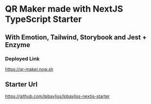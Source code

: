 # QR Maker made with NextJS TypeScript Starter

## With Emotion, Tailwind, Storybook and Jest + Enzyme

### Deployed Link
<https://qr-maker.now.sh>

## Starter Url
<https://github.com/lpbayliss/lpbayliss-nextjs-starter>
